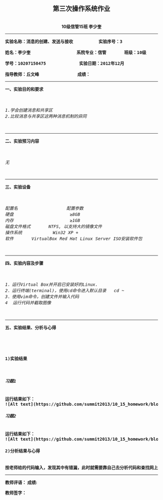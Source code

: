 <center><h2><B>第三次操作系统作业<B></h2><br /></center>
<center>10级信管15班    李少奎<hr></center>
<pre>
实验名称：消息的创建、发送与接收          实验序号：3<br/>
姓名：李少奎                  系院专业：信管       班级：10级<br />
学号：10207150475             实验日期：2012年12月<br/>
指导教师：丘文峰               成绩：</pre><hr>
一、实验目的和要求<br>
<pre><h6>
1.学会创建消息和共享区
2.比较消息与共享区这两种消息机制的异同</pre></h6><hr>
二、实验预习内容<br>
<pre><h6>
无</pre></h6><hr>
三、实验设备<br>
<pre><h6>
配置名                   配置参数
硬盘                      ≥8GB
内存                      ≥1GB
磁盘文件格式       NTFS, 以支持大的镜像文件
操作系统            Win32 XP +
软件       VirtualBox Red Hat Linux Server ISO安装软件包</pre></h6><hr>
四、实验内容及步骤<br>
<pre><h6>
1．运行Virtual Box并开启已安装好的Linux.
2．运行终端(terminal)，使用cd命令进入默认目录   cd ~
3．使用vim命令，创建文件并输入代码
4  运行代码并截取图像</pre></h6><hr>
五、实验结果、分析与心得<br>
<pre><h6>
<h4><B>1)实验结果</h4>
<h5>习题1</h5>
运行结果如下：
![Alt text](https://github.com/summit2013/10_15_homework/blob/master/10207150475_%E6%9D%8E%E5%B0%91%E5%A5%8E/%E5%AE%9E%E9%AA%8C%E5%9B%9B/message1.jpg?raw=true)
<h5>习题2</h5>
运行结果如下：
![Alt text](https://github.com/summit2013/10_15_homework/blob/master/10207150475_%E6%9D%8E%E5%B0%91%E5%A5%8E/%E5%AE%9E%E9%AA%8C%E5%9B%9B/message2.jpg?raw=true)
<h4><B>2)分析结果与心得</h4>
按老师给的代码输入，发现其中有错漏，此时就需要靠自己去分析代码和查找网上资源。
</pre><hr>
教师评语：
                                                      成绩:            

教师签字：                   


